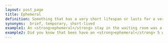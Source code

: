 ```yaml
---
layout: post_page
title: Ephemeral
definition: Something that has a very short lifespan or lasts for a very short time
synonyms:  brief, temporary, short-lived
example1: An <strong>ephemeral</strong> stay in the waiting room was a nice treat compared to my usual long waits.
example2: Did you know that bees have an <strong>ephemeral</strong> 5 week lifespan?
---
```

